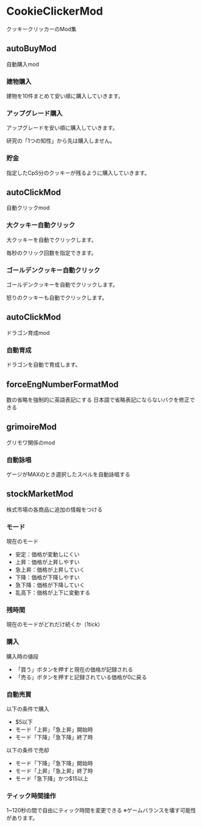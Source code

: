 # CookieClickerMod
クッキークリッカーのMod集

## autoBuyMod
自動購入mod

### 建物購入
建物を10件まとめて安い順に購入していきます。

### アップグレード購入
アップグレードを安い順に購入していきます。

研究の「1つの知性」から先は購入しません。

### 貯金
指定したCpS分のクッキーが残るように購入していきます。

## autoClickMod
自動クリックmod

### 大クッキー自動クリック
大クッキーを自動でクリックします。

毎秒のクリック回数を指定できます。

### ゴールデンクッキー自動クリック
ゴールデンクッキーを自動でクリックします。

怒りのクッキーも自動でクリックします。

## autoClickMod
ドラゴン育成mod

### 自動育成
ドラゴンを自動で育成します。

## forceEngNumberFormatMod
数の省略を強制的に英語表記にする
日本語で省略表記にならないバクを修正できる

## grimoireMod
グリモワ関係のmod

### 自動詠唱
ゲージがMAXのとき選択したスペルを自動詠唱する

## stockMarketMod
株式市場の各商品に追加の情報をつける

### モード
現在のモード
- 安定：価格が変動しにくい
- 上昇：価格が上昇しやすい
- 急上昇：価格が上昇していく
- 下降：価格が下降しやすい
- 急下降：価格が下降していく
- 乱高下：価格が上下に変動する

### 残時間
現在のモードがどれだけ続くか（1tick）

### 購入
購入時の値段
- 「買う」ボタンを押すと現在の価格が記録される
- 「売る」ボタンを押すと記録されている価格が0に戻る

### 自動売買
以下の条件で購入
- $5以下
- モード「上昇」「急上昇」開始時
- モード「下降」「急下降」終了時

以下の条件で売却
- モード「下降」「急下降」開始時
- モード「上昇」「急上昇」終了時
- モード「急下降」かつ$15以上

### ティック時間操作
1~120秒の間で自由にティック時間を変更できる
※ゲームバランスを壊す可能性があります。
